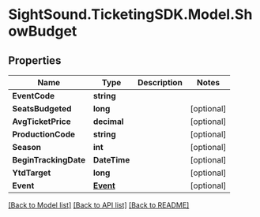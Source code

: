 # SightSound.TicketingSDK.Model.ShowBudget

## Properties

Name | Type | Description | Notes
------------ | ------------- | ------------- | -------------
**EventCode** | **string** |  | 
**SeatsBudgeted** | **long** |  | [optional] 
**AvgTicketPrice** | **decimal** |  | [optional] 
**ProductionCode** | **string** |  | [optional] 
**Season** | **int** |  | [optional] 
**BeginTrackingDate** | **DateTime** |  | [optional] 
**YtdTarget** | **long** |  | [optional] 
**Event** | [**Event**](Event.md) |  | [optional] 

[[Back to Model list]](../README.md#documentation-for-models) [[Back to API list]](../README.md#documentation-for-api-endpoints) [[Back to README]](../README.md)


